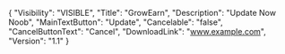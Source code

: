 {
  "Visibility": "VISIBLE",
  "Title": "GrowEarn",
  "Description": "Update Now Noob",
  "MainTextButton": "Update",
  "Cancelable": "false",
  "CancelButtonText": "Cancel",
  "DownloadLink": "www.example.com",
  "Version": "1.1"
}

